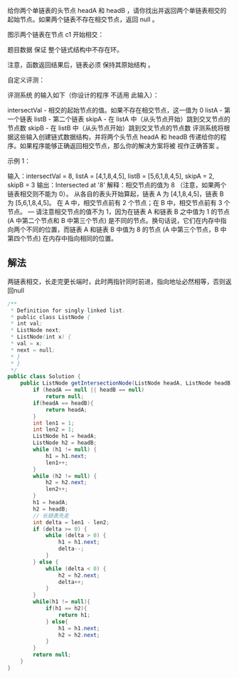 给你两个单链表的头节点 headA 和 headB ，请你找出并返回两个单链表相交的起始节点。如果两个链表不存在相交节点，返回 null 。

图示两个链表在节点 c1 开始相交：



题目数据 保证 整个链式结构中不存在环。

注意，函数返回结果后，链表必须 保持其原始结构 。

自定义评测：

评测系统 的输入如下（你设计的程序 不适用 此输入）：

intersectVal - 相交的起始节点的值。如果不存在相交节点，这一值为 0
listA - 第一个链表
listB - 第二个链表
skipA - 在 listA 中（从头节点开始）跳到交叉节点的节点数
skipB - 在 listB 中（从头节点开始）跳到交叉节点的节点数
评测系统将根据这些输入创建链式数据结构，并将两个头节点 headA 和 headB 传递给你的程序。如果程序能够正确返回相交节点，那么你的解决方案将被 视作正确答案 。



示例 1：



输入：intersectVal = 8, listA = [4,1,8,4,5], listB = [5,6,1,8,4,5], skipA = 2, skipB = 3
输出：Intersected at '8'
解释：相交节点的值为 8 （注意，如果两个链表相交则不能为 0）。
从各自的表头开始算起，链表 A 为 [4,1,8,4,5]，链表 B 为 [5,6,1,8,4,5]。
在 A 中，相交节点前有 2 个节点；在 B 中，相交节点前有 3 个节点。
— 请注意相交节点的值不为 1，因为在链表 A 和链表 B 之中值为 1 的节点 (A 中第二个节点和 B 中第三个节点) 是不同的节点。换句话说，它们在内存中指向两个不同的位置，而链表 A 和链表 B 中值为 8 的节点 (A 中第三个节点，B 中第四个节点) 在内存中指向相同的位置。

## 解法
两链表相交，长走完更长端时，此时两指针同时前进，指向地址必然相等，否则返回null
```Java
/**
 * Definition for singly-linked list.
 * public class ListNode {
 * int val;
 * ListNode next;
 * ListNode(int x) {
 * val = x;
 * next = null;
 * }
 * }
 */
public class Solution {
    public ListNode getIntersectionNode(ListNode headA, ListNode headB) {
        if (headA == null || headB == null)
            return null;
        if(headA == headB){
            return headA;
        }
        int len1 = 1;
        int len2 = 1;
        ListNode h1 = headA;
        ListNode h2 = headB;
        while (h1 != null) {
            h1 = h1.next;
            len1++;
        }
        while (h2 != null) {
            h2 = h2.next;
            len2++;
        }
        h1 = headA;
        h2 = headB;
        // 长链表先走
        int delta = len1 - len2;
        if (delta >= 0) {
            while (delta > 0) {
                h1 = h1.next;
                delta--;
            }
        } else {
            while (delta < 0) {
                h2 = h2.next;
                delta++;
            }
        }
        while(h1 != null){
            if(h1 == h2){
                return h1;
            } else{
                h1 = h1.next;
                h2 = h2.next;
            }
        }
        return null;
    }
}
```